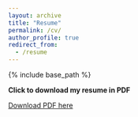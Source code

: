```yaml
---
layout: archive
title: "Resume"
permalink: /cv/
author_profile: true
redirect_from:
  - /resume
---
```


{% include base_path %}

**Click to download my resume in PDF**

[Download PDF here](http://zixiaof.github.io/zixiao/files/Resume.git.pdf)
